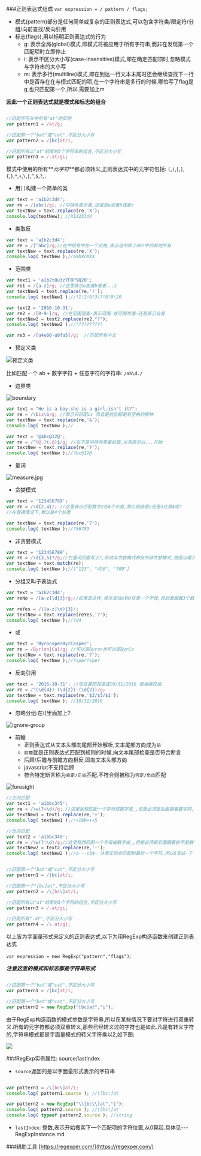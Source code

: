 ###正则表达式组成
`var expression = / pattern / flags;`

- 模式(pattern)部分是任何简单或复杂的正则表达式,可以包含字符类/限定符/分组/向前查找/反向引用
- 标志(flags),用以标明正则表达式的行为
    + g: 表示全局(global)模式,即模式将被应用于所有字符串,而非在发现第一个匹配项时立即停止
    + i: 表示不区分大小写(case-insensitive)模式,即在确定匹配项时,忽略模式与字符串的大小写
    + m: 表示多行(multiline)模式,即在到达一行文本末尾时还会继续查找下一行中是否存在在与模式匹配的项,在一个字符串是多行的时候,哪怕写了flag是g,也只匹配第一个,所以,需要加上m

**因此一个正则表达式就是模式和标志的组合**

```javascript

//匹配字符长中所有"at"的实例
var pattern1 = /at/g;

//匹配第一个"bat"或"cat",不区分大小写
var pattern2 = /[bc]at/i;

//匹配所有以"at"结尾的3个字符串的组合,不区分大小写
var pattern3 = /.at/gi;

```

模式中使用的所有**_元字符_**都必须转义,正则表达式中的元字符包括:
`(`,`)`,`[`,`]`,`{`,`}`,`*`,`+`,`\`,`|`,`^`,`$`,`?`,`.`

- 用`[]`构建一个简单的类

```javascript
var text = 'a1b2c3d4';
var re = /[abc]/gi; //中括号表示类,这里是a或者b或者c
var textNew = text.replace(re,'X');
console.log(textNew); //X1X2X3d4
```

- 类取反

```javascript
var text = 'a1b2c3d4';
var re = /[^abc]/g;//在中括号中加一个尖角,表示选中除了abc中的其他所有
var textNew = text.replace(re,'X');
console.log( textNew );//aXbXcXXX
```

- 范围类

```javascript
var text1 = 'a1b2t8u3z7F8P9Q20';
var re1 = /[a-z]/g; //这里表示a或者b或者...z
var textNew1 = text.replace(re,'!');
console.log( textNew1 );//!1!2!8!3!7!8!9!20

var text2 = '2016-10-31';
var re2 = /[0-9-]/g; //在范围里面-表示范围 在范围外面-还是表示自身
var textNew2 = text2.replace(re2,"?");
console.log( textNew2 );//??????????

var re3 = /[u4e00-u9fa5]/g;  //匹配所有中文
```

- 预定义类

![预定义类](predefine.jpg)

比如匹配一个 ab + 数字字符 + 任意字符的字符串: `/ab\d./`

- 边界类

![boundary](boundary.jpg)

```javascript
var text = "He is a boy.she is a girl.isn't it?";
var re = /\bis\b/g; //表示只匹配is 而且是前后都是有空格的那种
var textNew = text.replace(re,'&');
console.log( textNew );//
```

```javascript
var text = '@abc@12@';
var re = /^(@.)(.@)$/g; //在不是中括号里最前面,尖角表示以...开始
var textNew = text.replace(re,'?');
console.log( textNew );//?bc@12@
```

- 量词

![measure.jpg](measure.jpg)

- 贪婪模式

```javascript
var text = '123456789';
var re = /\d{2,4}/; //这里表示匹配数字2到4个长度,那么到底是2还是3还是4呢?
//在普通情况下,默认是4个长度

var textNew = text.replace(re,'?');
console.log( textNew );//?56789
```

- 非贪婪模式

```javascript
var text = '123456789';
var re = /\d{3,5}?/g;//在量词后面写上?,形成与贪婪模式相反的非贪婪模式,就是以最少长度去匹配
var textNew = text.match(re);
console.log( textNew );//["123", "456", "789"]
```

- 分组又叫子表达式

```javascript
var text = 'a1b2c3d4';
var reNo = /[a-z]\d{3}/g;//如果是这样,表示查找a到z任意一个字母,且后面跟着3个数字,例如'd147',单我们需要的是'a1b2c3',所以要分组,如以下写法

var reYes = /([a-z]\d){3}/;
var textNew = text.replace(reYes,'?');
console.log( textNew );//?d4
```

- 或

```javascript
var text = 'ByronsperByrCasper';
var re = /Byr(on|Ca)/g; //可以是Byron也可以是ByrCa
var textNew = text.replace(re,'?');
console.log( textNew );//?sper?sper
```

- 反向引用

```javascript
var text = '2016-10-31'; //现在要把其变成10/31/2016 使用捕获组
var re = /^(\d{4})-(\d{2})-(\d{2})/g;
var textNew = text.replace(re,'$2/$3/$1');
console.log( textNew ); //10/31/2016
```

- 忽略分组:在()里面加上?:

![ignore-group](ignoreGroup.jpg)

- 前瞻
    + 正则表达式从文本头部向尾部开始解析,文本尾部方向成为`前`
    + `前瞻`就是正则表达式匹配到规则的时候,向文本尾部检查是否符合断言
    + 后顾/后瞻与前瞻方向相反,即向文本头部方向
    + javascript不支持后顾
    + 符合特定断言称为`肯定/正向`匹配,不符合则被称为`否定/负向`匹配

![foresight](foresight.jpg)

```javascript
//正向匹配
var text1 = 'a1bbc345';
var re = /\w(?=\d)/g; //这里我想匹配一个字母或数字或_,但是必须是后面跟着数字的,(?=\d)只是一个断言,我们需要的也只是\w
var textNew1 = text1.replace(re,'+');
console.log( textNew1 );//+1bb+++5

//负向匹配
var text2 = 'a1bbc345'; 
var re = /\w(?!\d)/g;//这里我想匹配一个字母或数字或_,但是必须是后面跟着的不是数字,(?!\d)只是一个断言,我们需要的也只是\w
var textNew2 = text2.replace(re,'-');
console.log( textNew2 );//a---c34- 注意正则会匹配到最后一个字符,所以5变成-了
```


```javascript

//匹配第一个"bat"或"cat",不区分大小写
var pattern1 = /[bc]at/i;

//匹配第一个"[bc]at",不区分大小写
var pattern2 = /\[bc\]at/i;

//匹配所有以"at"结尾的3个字符的组合,不区分大小写
var pattern3 = /.at/gi;

//匹配所有".at",不区分大小写
var pattern4 = /\.at/gi;

```

以上皆为字面量形式来定义的正则表达式,以下为用RegExp构造函数来创建正则表达式

`var expression = new RegExp("pattern","flags")`;

**_注意这里的模式和标志都是字符串形式_**

```javascript

//匹配第一个"bat"或"cat",不区分大小写
var pattern1 = /[bc]at/i;

//匹配第一个"bat"或"cat",不区分大小写
var pattern2 = new RegExp("[bc]at","i");

```

由于RegExp构造函数的模式参数是字符串,所以在某些情况下要对字符进行双重转义.所有的元字符都必须双重转义,那些已经转义过的字符也是如此.凡是有转义字符的,字符串模式都是字面量模式的转义字符乘以2,如下图:

![](RegExp.png)

###RegExp实例属性: source/lastIndex

- `source`返回的是以字面量形式表示的字符串

```javascript

var pattern1 = /\[bc\]at/i;
console.log( pattern1.source ); //\[bc\]at

var pattern2 = new RegExp("\\[bc\\]at","i");
console.log( pattern2.source ); //\[bc\]at
console.log( typeof pattern2.source ); //string
```
 
- `lastIndex`: 整数,表示开始搜索下一个匹配项的字符位置,从0算起.具体见---RegExpInstance.md


###辅助工具
[https://regexper.com/](https://regexper.com/)
